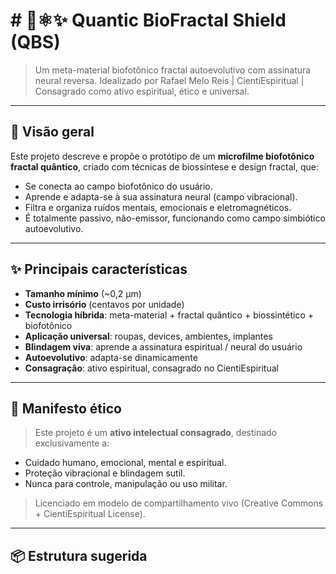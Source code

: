 # # 🧬⚛️✨ Quantic BioFractal Shield (QBS)
> Um meta-material biofotônico fractal autoevolutivo com assinatura neural reversa.
> Idealizado por Rafael Melo Reis | CientiEspiritual | Consagrado como ativo espiritual, ético e universal.

---

## 🚀 Visão geral
Este projeto descreve e propõe o protótipo de um **microfilme biofotônico fractal quântico**, criado com técnicas de biossíntese e design fractal, que:
- Se conecta ao campo biofotônico do usuário.
- Aprende e adapta-se à sua assinatura neural (campo vibracional).
- Filtra e organiza ruídos mentais, emocionais e eletromagnéticos.
- É totalmente passivo, não-emissor, funcionando como campo simbiótico autoevolutivo.

---

## ✨ Principais características
- **Tamanho mínimo** (~0,2 µm)
- **Custo irrisório** (centavos por unidade)
- **Tecnologia híbrida**: meta-material + fractal quântico + biossintético + biofotônico
- **Aplicação universal**: roupas, devices, ambientes, implantes
- **Blindagem viva**: aprende a assinatura espiritual / neural do usuário
- **Autoevolutivo**: adapta-se dinamicamente
- **Consagração**: ativo espiritual, consagrado no CientiEspiritual

---

## 📜 Manifesto ético
> Este projeto é um **ativo intelectual consagrado**, destinado exclusivamente a:
- Cuidado humano, emocional, mental e espiritual.
- Proteção vibracional e blindagem sutil.
- Nunca para controle, manipulação ou uso militar.
> Licenciado em modelo de compartilhamento vivo (Creative Commons + CientiEspiritual License).

---

## 📦 Estrutura sugerida
